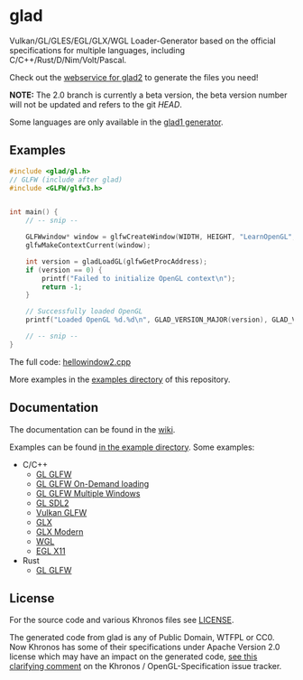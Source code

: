 glad
====

Vulkan/GL/GLES/EGL/GLX/WGL Loader-Generator based on the official specifications
for multiple languages, including C/C++/Rust/D/Nim/Volt/Pascal.

Check out the [webservice for glad2](https://glad.sh) to generate the files you need!


**NOTE:** The 2.0 branch is currently a beta version, the beta version number will
not be updated and refers to the git *HEAD*.

Some languages are only available in the [glad1 generator](https://glad.dav1d.de).

## Examples

```c
#include <glad/gl.h>
// GLFW (include after glad)
#include <GLFW/glfw3.h>


int main() {
    // -- snip --

    GLFWwindow* window = glfwCreateWindow(WIDTH, HEIGHT, "LearnOpenGL", NULL, NULL);
    glfwMakeContextCurrent(window);

    int version = gladLoadGL(glfwGetProcAddress);
    if (version == 0) {
        printf("Failed to initialize OpenGL context\n");
        return -1;
    }

    // Successfully loaded OpenGL
    printf("Loaded OpenGL %d.%d\n", GLAD_VERSION_MAJOR(version), GLAD_VERSION_MINOR(version));

    // -- snip --
}
```

The full code: [hellowindow2.cpp](example/c++/hellowindow2.cpp)

More examples in the [examples directory](example/) of this repository.


## Documentation

The documentation can be found in the [wiki](https://github.com/Dav1dde/glad/wiki).


Examples can be found [in the example directory](/example). Some examples:

* C/C++
    * [GL GLFW](example/c/gl_glfw.c)
    * [GL GLFW On-Demand loading](example/c/gl_glfw_on_demand.c)
    * [GL GLFW Multiple Windows](example/c++/multiwin_mx/)
    * [GL SDL2](example/c/gl_sdl2.c)
    * [Vulkan GLFW](example/c/vulkan_tri_glfw/)
    * [GLX](example/c/glx.c)
    * [GLX Modern](example/c/glx_modern.c)
    * [WGL](example/c/wgl.c)
    * [EGL X11](example/c/egl_x11/)
* Rust
    * [GL GLFW](example/rust/gl-glfw/)



## License

For the source code and various Khronos files see [LICENSE](/LICENSE).

The generated code from glad is any of Public Domain, WTFPL or CC0.
Now Khronos has some of their specifications under Apache Version 2.0
license which may have an impact on the generated code,
[see this clarifying comment](https://github.com/KhronosGroup/OpenGL-Registry/issues/376#issuecomment-596187053)
on the Khronos / OpenGL-Specification issue tracker.
